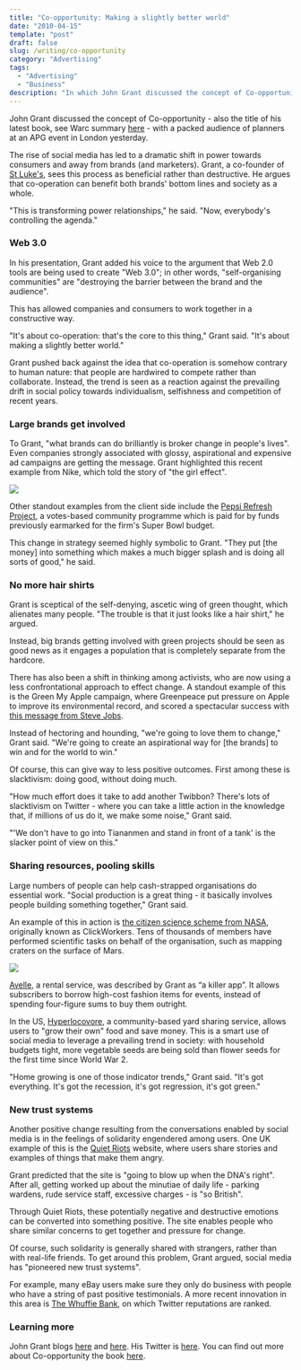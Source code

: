 ```yaml
---
title: "Co-opportunity: Making a slightly better world"
date: "2010-04-15"
template: "post"
draft: false
slug: /writing/co-opportunity
category: "Advertising"
tags:
  - "Advertising"
  - "Business"
description: "In which John Grant discussed the concept of Co-opportunity - also the title of his latest book."
---
```


John Grant discussed the concept of Co-opportunity - also the title of his latest book, see Warc summary [here](/ArticleCenter/Default.asp?CType=A&AID=WORDSEARCH91398&Tab=A) - with a packed audience of planners at an APG event in London yesterday.

The rise of social media has led to a dramatic shift in power towards consumers and away from brands (and marketers). Grant, a co-founder of [St Luke's](http://www.stlukes.co.uk/), sees this process as beneficial rather than destructive. He argues that co-operation can benefit both brands' bottom lines and society as a whole.

"This is transforming power relationships," he said. "Now, everybody's controlling the agenda."

### Web 3.0

In his presentation, Grant added his voice to the argument that Web 2.0 tools are being used to create "Web 3.0"; in other words, "self-organising communities" are "destroying the barrier between the brand and the audience".

This has allowed companies and consumers to work together in a constructive way.

"It's about co-operation: that's the core to this thing," Grant said. "It's about making a slightly better world."

Grant pushed back against the idea that co-operation is somehow contrary to human nature: that people are hardwired to compete rather than collaborate. Instead, the trend is seen as a reaction against the prevailing drift in social policy towards individualism, selfishness and competition of recent years.

### Large brands get involved

To Grant, "what brands can do brilliantly is broker change in people's lives". Even companies strongly associated with glossy, aspirational and expensive ad campaigns are getting the message. Grant highlighted this recent example from Nike, which told the story of "the girl effect".

![](/media/co-opportunity-1.jpg)

Other standout examples from the client side include the [Pepsi Refresh Project](http://www.refresheverything.com/), a votes-based community programme which is paid for by funds previously earmarked for the firm's Super Bowl budget.

This change in strategy seemed highly symbolic to Grant. "They put [the money] into something which makes a much bigger splash and is doing all sorts of good," he said.

### No more hair shirts

Grant is sceptical of the self-denying, ascetic wing of green thought, which alienates many people. "The trouble is that it just looks like a hair shirt," he argued.

Instead, big brands getting involved with green projects should be seen as good news as it engages a population that is completely separate from the hardcore.

There has also been a shift in thinking among activists, who are now using a less confrontational approach to effect change. A standout example of this is the Green My Apple campaign, where Greenpeace put pressure on Apple to improve its environmental record, and scored a spectacular success with [this message from Steve Jobs](http://www.apple.com/hotnews/agreenerapple/).

Instead of hectoring and hounding, "we're going to love them to change," Grant said. "We're going to create an aspirational way for [the brands] to win and for the world to win."

Of course, this can give way to less positive outcomes. First among these is slacktivism: doing good, without doing much.

"How much effort does it take to add another Twibbon? There's lots of slacktivism on Twitter - where you can take a little action in the knowledge that, if millions of us do it, we make some noise," Grant said.

"'We don't have to go into Tiananmen and stand in front of a tank' is the slacker point of view on this."

### Sharing resources, pooling skills

Large numbers of people can help cash-strapped organisations do essential work. "Social production is a great thing - it basically involves people building something together," Grant said.

An example of this in action is [the citizen science scheme from NASA](http://beamartian.jpl.nasa.gov/welcome), originally known as ClickWorkers. Tens of thousands of members have performed scientific tasks on behalf of the organisation, such as mapping craters on the surface of Mars.

![](/media/co-opportunity-2.jpg)

[Avelle](https://www.bagborroworsteal.com/g/member), a rental service, was described by Grant as “a killer app”. It allows subscribers to borrow high-cost fashion items for events, instead of spending four-figure sums to buy them outright.

In the US, [Hyperlocovore](http://hyperlocavore.ning.com/), a community-based yard sharing service, allows users to "grow their own" food and save money. This is a smart use of social media to leverage a prevailing trend in society: with household budgets tight, more vegetable seeds are being sold than flower seeds for the first time since World War 2.

"Home growing is one of those indicator trends," Grant said. "It's got everything. It's got the recession, it's got regression, it's got green."

### New trust systems

Another positive change resulting from the conversations enabled by social media is in the feelings of solidarity engendered among users. One UK example of this is the [Quiet Riots](http://www.quietriots.com/) website, where users share stories and examples of things that make them angry.

Grant predicted that the site is "going to blow up when the DNA's right". After all, getting worked up about the minutiae of daily life - parking wardens, rude service staff, excessive charges - is "so British".

Through Quiet Riots, these potentially negative and destructive emotions can be converted into something positive. The site enables people who share similar concerns to get together and pressure for change.

Of course, such solidarity is generally shared with strangers, rather than with real-life friends. To get around this problem, Grant argued, social media has "pioneered new trust systems".

For example, many eBay users make sure they only do business with people who have a string of past positive testimonials. A more recent innovation in this area is [The Whuffie Bank](http://www.thewhuffiebank.org/), on which Twitter reputations are ranked.

### Learning more

John Grant blogs [here](http://greenormal.blogspot.com/) and [here](http://www.coopp.net/). His Twitter is [here](http://twitter.com/greenormal). You can find out more about Co-opportunity the book [here](http://www.amazon.co.uk/Co-opportunity-Sustainable-Resilient-Prosperous-World/dp/0470684364).

